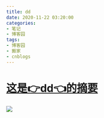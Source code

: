 ```yaml
---
title: dd
date: 2020-11-22 03:20:00
categories:
- 笔记
- 博客园
tags:
- 博客园
- 搬家
- cnblogs
---
```

# [这是👉dd👈的摘要](../../../../2020/11/22/cnblog_14018651/)
<!--more-->
![](https://img2020.cnblogs.com/blog/2015058/202011/2015058-20201122112012071-346341932.png)


